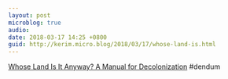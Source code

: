 ```yaml
---
layout: post
microblog: true
audio: 
date: 2018-03-17 14:25 +0800
guid: http://kerim.micro.blog/2018/03/17/whose-land-is.html
---
```

[Whose Land Is It Anyway? A Manual for Decolonization](http://fpse.ca/decolonization_manual_whose_land_is_it_anyway) #dendum
